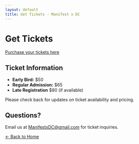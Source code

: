```yaml
---
layout: default
title: Get Tickets - Manifest x DC
---
```

# Get Tickets

[Purchase your tickets here](https://luma.com/f4bnrtwq)

## Ticket Information
- **Early Bird:** $50 
- **Regular Admission:** $65
- **Late Registration** $80 (if available)

Please check back for updates on ticket availability and pricing.

## Questions?
Email us at [ManifestxDC@gmail.com](mailto:ManifestxDC@gmail.com) for ticket inquiries.

[← Back to Home](/)